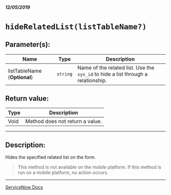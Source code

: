 ##### 12/05/2019
# `hideRelatedList(listTableName?)`

## Parameter(s):
| Name | Type | Description |
|---|---|---|
| listTableName (**Optional**) | `string` | Name of the related list.  Use the `sys_id` to hide a list through a relationship. |

## Return value:
| Type | Description |
|---|---|
| Void | Method does not return a value. |

---

## Description:
Hides the specified related list on the form.

  > This method is not available on the mobile platform.  If this method is run on a mobile platform, no action occurs.

---

[ServiceNow Docs](https://developer.servicenow.com/app.do#!/api_doc?v=newyork&id=r_GlideFormHideRelatedList_String)